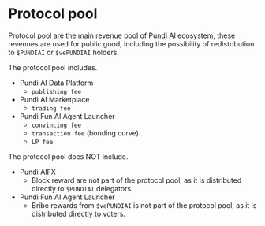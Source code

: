 # Protocol pool

Protocol pool are the main revenue pool of Pundi AI ecosystem, these revenues are used for public good, including the possibility of redistribution to `$PUNDIAI` or `$vePUNDIAI` holders.

The protocol pool includes.

* Pundi AI Data Platform&#x20;
  * `publishing fee`
* Pundi AI Marketplace&#x20;
  * `trading fee`
* Pundi Fun AI Agent Launcher
  * `convincing fee`
  * `transaction fee` (bonding curve)
  * `LP fee`



The protocol pool does NOT include.

* Pundi AIFX
  * Block reward are not part of the protocol pool, as it is distributed directly to `$PUNDIAI` delegators.
* Pundi Fun AI Agent Launcher
  * Bribe rewards from `$vePUNDIAI` is not part of the protocol pool, as it is distributed directly to voters.

